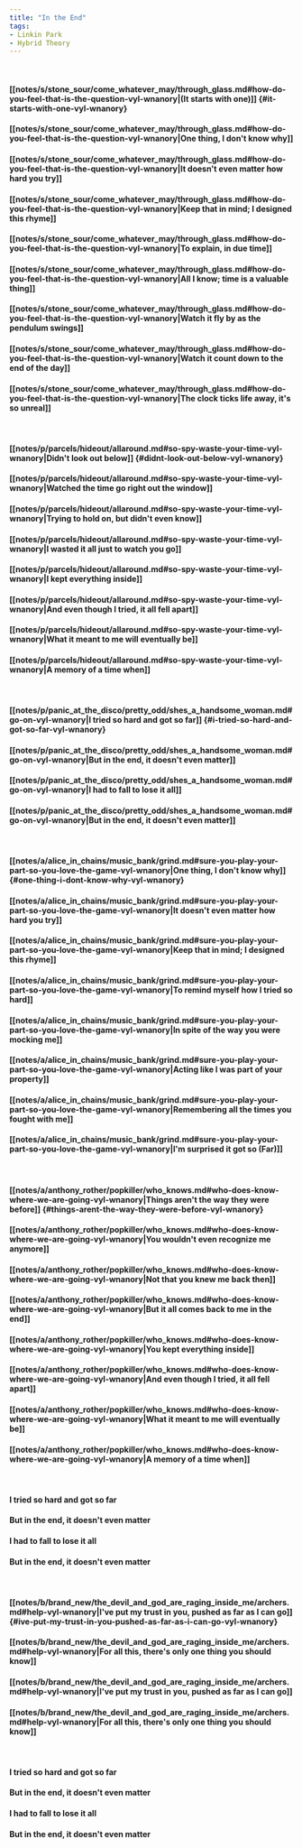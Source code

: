 ```yaml
---
title: "In the End"
tags:
- Linkin Park
- Hybrid Theory
---
```

&nbsp;
#### [[notes/s/stone_sour/come_whatever_may/through_glass.md#how-do-you-feel-that-is-the-question-vyl-wnanory|(It starts with one)]] {#it-starts-with-one-vyl-wnanory}
#### [[notes/s/stone_sour/come_whatever_may/through_glass.md#how-do-you-feel-that-is-the-question-vyl-wnanory|One thing, I don't know why]]
#### [[notes/s/stone_sour/come_whatever_may/through_glass.md#how-do-you-feel-that-is-the-question-vyl-wnanory|It doesn't even matter how hard you try]]
#### [[notes/s/stone_sour/come_whatever_may/through_glass.md#how-do-you-feel-that-is-the-question-vyl-wnanory|Keep that in mind; I designed this rhyme]]
#### [[notes/s/stone_sour/come_whatever_may/through_glass.md#how-do-you-feel-that-is-the-question-vyl-wnanory|To explain, in due time]]
#### [[notes/s/stone_sour/come_whatever_may/through_glass.md#how-do-you-feel-that-is-the-question-vyl-wnanory|All I know; time is a valuable thing]]
#### [[notes/s/stone_sour/come_whatever_may/through_glass.md#how-do-you-feel-that-is-the-question-vyl-wnanory|Watch it fly by as the pendulum swings]]
#### [[notes/s/stone_sour/come_whatever_may/through_glass.md#how-do-you-feel-that-is-the-question-vyl-wnanory|Watch it count down to the end of the day]]
#### [[notes/s/stone_sour/come_whatever_may/through_glass.md#how-do-you-feel-that-is-the-question-vyl-wnanory|The clock ticks life away, it's so unreal]]
&nbsp;
#### [[notes/p/parcels/hideout/allaround.md#so-spy-waste-your-time-vyl-wnanory|Didn't look out below]] {#didnt-look-out-below-vyl-wnanory}
#### [[notes/p/parcels/hideout/allaround.md#so-spy-waste-your-time-vyl-wnanory|Watched the time go right out the window]]
#### [[notes/p/parcels/hideout/allaround.md#so-spy-waste-your-time-vyl-wnanory|Trying to hold on, but didn't even know]]
#### [[notes/p/parcels/hideout/allaround.md#so-spy-waste-your-time-vyl-wnanory|I wasted it all just to watch you go]]
#### [[notes/p/parcels/hideout/allaround.md#so-spy-waste-your-time-vyl-wnanory|I kept everything inside]]
#### [[notes/p/parcels/hideout/allaround.md#so-spy-waste-your-time-vyl-wnanory|And even though I tried, it all fell apart]]
#### [[notes/p/parcels/hideout/allaround.md#so-spy-waste-your-time-vyl-wnanory|What it meant to me will eventually be]]
#### [[notes/p/parcels/hideout/allaround.md#so-spy-waste-your-time-vyl-wnanory|A memory of a time when]]
&nbsp;
#### [[notes/p/panic_at_the_disco/pretty_odd/shes_a_handsome_woman.md#go-on-vyl-wnanory|I tried so hard and got so far]] {#i-tried-so-hard-and-got-so-far-vyl-wnanory}
#### [[notes/p/panic_at_the_disco/pretty_odd/shes_a_handsome_woman.md#go-on-vyl-wnanory|But in the end, it doesn't even matter]]
#### [[notes/p/panic_at_the_disco/pretty_odd/shes_a_handsome_woman.md#go-on-vyl-wnanory|I had to fall to lose it all]]
#### [[notes/p/panic_at_the_disco/pretty_odd/shes_a_handsome_woman.md#go-on-vyl-wnanory|But in the end, it doesn't even matter]]
&nbsp;
#### [[notes/a/alice_in_chains/music_bank/grind.md#sure-you-play-your-part-so-you-love-the-game-vyl-wnanory|One thing, I don't know why]] {#one-thing-i-dont-know-why-vyl-wnanory}
#### [[notes/a/alice_in_chains/music_bank/grind.md#sure-you-play-your-part-so-you-love-the-game-vyl-wnanory|It doesn't even matter how hard you try]]
#### [[notes/a/alice_in_chains/music_bank/grind.md#sure-you-play-your-part-so-you-love-the-game-vyl-wnanory|Keep that in mind; I designed this rhyme]]
#### [[notes/a/alice_in_chains/music_bank/grind.md#sure-you-play-your-part-so-you-love-the-game-vyl-wnanory|To remind myself how I tried so hard]]
#### [[notes/a/alice_in_chains/music_bank/grind.md#sure-you-play-your-part-so-you-love-the-game-vyl-wnanory|In spite of the way you were mocking me]]
#### [[notes/a/alice_in_chains/music_bank/grind.md#sure-you-play-your-part-so-you-love-the-game-vyl-wnanory|Acting like I was part of your property]]
#### [[notes/a/alice_in_chains/music_bank/grind.md#sure-you-play-your-part-so-you-love-the-game-vyl-wnanory|Remembering all the times you fought with me]]
#### [[notes/a/alice_in_chains/music_bank/grind.md#sure-you-play-your-part-so-you-love-the-game-vyl-wnanory|I'm surprised it got so (Far)]]
&nbsp;
#### [[notes/a/anthony_rother/popkiller/who_knows.md#who-does-know-where-we-are-going-vyl-wnanory|Things aren't the way they were before]] {#things-arent-the-way-they-were-before-vyl-wnanory}
#### [[notes/a/anthony_rother/popkiller/who_knows.md#who-does-know-where-we-are-going-vyl-wnanory|You wouldn't even recognize me anymore]]
#### [[notes/a/anthony_rother/popkiller/who_knows.md#who-does-know-where-we-are-going-vyl-wnanory|Not that you knew me back then]]
#### [[notes/a/anthony_rother/popkiller/who_knows.md#who-does-know-where-we-are-going-vyl-wnanory|But it all comes back to me in the end]]
#### [[notes/a/anthony_rother/popkiller/who_knows.md#who-does-know-where-we-are-going-vyl-wnanory|You kept everything inside]]
#### [[notes/a/anthony_rother/popkiller/who_knows.md#who-does-know-where-we-are-going-vyl-wnanory|And even though I tried, it all fell apart]]
#### [[notes/a/anthony_rother/popkiller/who_knows.md#who-does-know-where-we-are-going-vyl-wnanory|What it meant to me will eventually be]]
#### [[notes/a/anthony_rother/popkiller/who_knows.md#who-does-know-where-we-are-going-vyl-wnanory|A memory of a time when]]
&nbsp;
#### I tried so hard and got so far
#### But in the end, it doesn't even matter
#### I had to fall to lose it all
#### But in the end, it doesn't even matter
&nbsp;
#### [[notes/b/brand_new/the_devil_and_god_are_raging_inside_me/archers.md#help-vyl-wnanory|I've put my trust in you, pushed as far as I can go]] {#ive-put-my-trust-in-you-pushed-as-far-as-i-can-go-vyl-wnanory}
#### [[notes/b/brand_new/the_devil_and_god_are_raging_inside_me/archers.md#help-vyl-wnanory|For all this, there's only one thing you should know]]
#### [[notes/b/brand_new/the_devil_and_god_are_raging_inside_me/archers.md#help-vyl-wnanory|I've put my trust in you, pushed as far as I can go]]
#### [[notes/b/brand_new/the_devil_and_god_are_raging_inside_me/archers.md#help-vyl-wnanory|For all this, there's only one thing you should know]]
&nbsp;
#### I tried so hard and got so far
#### But in the end, it doesn't even matter
#### I had to fall to lose it all
#### But in the end, it doesn't even matter

